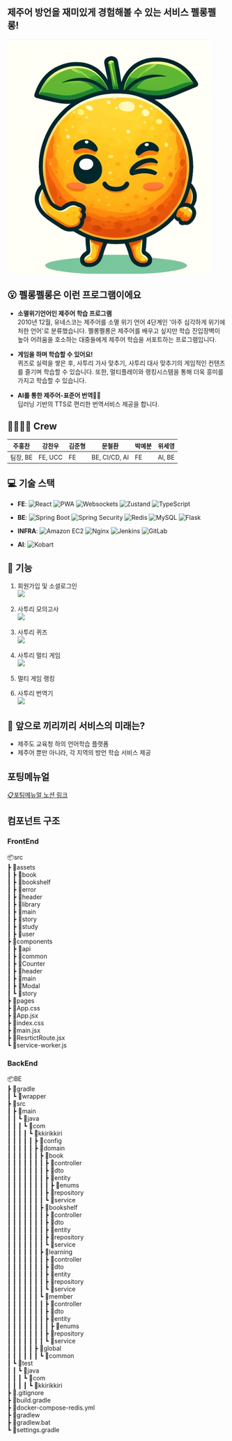 ## 제주어 방언을 재미있게 경험해볼 수 있는 서비스 펠롱펠롱!

![펠롱펠롱](./docs/main.png.png)

## 😮 펠롱펠롱은 이런 프로그램이에요
- **소멸위기언어인 제주어 학습 프로그램** <br>
 2010년 12월, 유네스코는 제주어를 소멸 위기 언어 4단계인 '아주 심각하게 위기에 처한 언어'로 분류했습니다. 펠롱펠롱은 제주어를 배우고 싶지만 학습 진입장벽이 높아 어려움을 호소하는 대중들에게 제주어 학습을 서포트하는 프로그램입니다.

- **게임을 하며 학습할 수 있어요!** <br>
  퀴즈로 실력을 쌓은 후, 사투리 가사 맞추기, 사투리 대사 맞추기의 게임적인 컨텐츠를 즐기며 학습할 수 있습니다. 또한, 멀티플레이와 랭킹시스템을 통해 더욱 흥미를 가지고 학습할 수 있습니다.

- **AI를 통한 제주어-표준어 번역🙆‍♀️** <br>
  딥러닝 기반의 TTS로 편리한 번역서비스 제공을 합니다. 


## 👩‍👩‍👧‍👧 Crew
| 주홍찬 | 강찬우 | 김준형 | 문철환 | 박예분 | 위세영  |
|---|---|---|---|---|---|
| 팀장, BE | FE, UCC | FE | BE, CI/CD, AI  | FE | AI, BE |


## 💻 기술 스택
- **FE**:
![React](https://img.shields.io/badge/React-61DAFB?logo=react&logoColor=black)
![PWA](https://img.shields.io/badge/PWA-5A0FC8?logo=pwa&logoColor=white)
![Websockets](https://img.shields.io/badge/Websockets-000000?logo=socket.io&logoColor=white)
![Zustand](https://img.shields.io/badge/Zustand-4A90E2?logo=zustand&logoColor=white)
![TypeScript](https://img.shields.io/badge/TypeScript-3178C6?logo=typescript&logoColor=white)

- **BE**:
![Spring Boot](https://img.shields.io/badge/Spring%20Boot-6DB33F?logo=spring-boot&logoColor=white)
![Spring Security](https://img.shields.io/badge/Spring%20Security-6DB33F?logo=spring-security&logoColor=white)
![Redis](https://img.shields.io/badge/Redis-DC382D?logo=redis&logoColor=white)
![MySQL](https://img.shields.io/badge/MySQL-4479A1?logo=mysql&logoColor=white)
![Flask](https://img.shields.io/badge/Flask-000000?logo=flask&logoColor=white)

- **INFRA**:
![Amazon EC2](https://img.shields.io/badge/Amazon%20EC2-FF9900?logo=amazon-aws&logoColor=white)
![Nginx](https://img.shields.io/badge/Nginx-009639?logo=nginx&logoColor=white)
![Jenkins](https://img.shields.io/badge/Jenkins-D24939?logo=jenkins&logoColor=white)
![GitLab](https://img.shields.io/badge/GitLab-FC6D26?logo=gitlab&logoColor=white)


- **AI**: ![Kobart](https://img.shields.io/badge/Kobart-FFD700?logo=the-simpsons&logoColor=white)



## 🚀 기능
1. 회원가입 및 소셜로그인 <br>
![](./exec/gif/1.gif)

2. 사투리 모의고사<br>
![](./exec/gif/2.gif)

3. 사투리 퀴즈 <br>
![](./exec/gif/3.gif)

4. 사투리 멀티 게임 <br>
![](./exec/gif/4.gif)

5. 멀티 게임 랭킹 <br>

6. 사투리 번역기 <br>
![](./exec/gif/5.gif)

## 🐘 앞으로 끼리끼리 서비스의 미래는?
- 제주도 교육청 하의 언어학습 플랫폼
- 제주어 뿐만 아니라, 각 지역의 방언 학습 서비스 제공


## 포팅메뉴얼
[📋포팅메뉴얼 노션 링크]()


## 컴포넌트 구조
### FrontEnd
📦src  
 ┣ 📂assets  
 ┃ ┣ 📂book  
 ┃ ┣ 📂bookshelf  
 ┃ ┣ 📂error  
 ┃ ┣ 📂header  
 ┃ ┣ 📂library  
 ┃ ┣ 📂main  
 ┃ ┣ 📂story  
 ┃ ┣ 📂study  
 ┃ ┣ 📂user  
 ┣ 📂components  
 ┃ ┣ 📂api  
 ┃ ┣ 📂common  
 ┃ ┣ 📂Counter  
 ┃ ┣ 📂header  
 ┃ ┣ 📂main  
 ┃ ┣ 📂Modal  
 ┃ ┗ 📂story  
 ┣ 📂pages  
 ┣ 📜App.css  
 ┣ 📜App.jsx  
 ┣ 📜index.css  
 ┣ 📜main.jsx  
 ┣ 📜ResrtictRoute.jsx  
 ┗ 📜service-worker.js  

### BackEnd
📦BE  
 ┣ 📂gradle  
 ┃ ┗ 📂wrapper  
 ┣ 📂src  
 ┃ ┣ 📂main  
 ┃ ┃ ┗ 📂java  
 ┃ ┃ ┃ ┗ 📂com  
 ┃ ┃ ┃ ┃ ┗ 📂kkirikkiri  
 ┃ ┃ ┃ ┃ ┃ ┣ 📂config  
 ┃ ┃ ┃ ┃ ┃ ┣ 📂domain  
 ┃ ┃ ┃ ┃ ┃ ┃ ┣ 📂book  
 ┃ ┃ ┃ ┃ ┃ ┃ ┃ ┣ 📂controller  
 ┃ ┃ ┃ ┃ ┃ ┃ ┃ ┣ 📂dto  
 ┃ ┃ ┃ ┃ ┃ ┃ ┃ ┣ 📂entity  
 ┃ ┃ ┃ ┃ ┃ ┃ ┃ ┃ ┣ 📂enums  
 ┃ ┃ ┃ ┃ ┃ ┃ ┃ ┣ 📂repository  
 ┃ ┃ ┃ ┃ ┃ ┃ ┃ ┗ 📂service  
 ┃ ┃ ┃ ┃ ┃ ┃ ┣ 📂bookshelf  
 ┃ ┃ ┃ ┃ ┃ ┃ ┃ ┣ 📂controller  
 ┃ ┃ ┃ ┃ ┃ ┃ ┃ ┣ 📂dto  
 ┃ ┃ ┃ ┃ ┃ ┃ ┃ ┣ 📂entity  
 ┃ ┃ ┃ ┃ ┃ ┃ ┃ ┣ 📂repository  
 ┃ ┃ ┃ ┃ ┃ ┃ ┃ ┗ 📂service  
 ┃ ┃ ┃ ┃ ┃ ┃ ┣ 📂learning  
 ┃ ┃ ┃ ┃ ┃ ┃ ┃ ┣ 📂controller  
 ┃ ┃ ┃ ┃ ┃ ┃ ┃ ┣ 📂dto  
 ┃ ┃ ┃ ┃ ┃ ┃ ┃ ┣ 📂entity  
 ┃ ┃ ┃ ┃ ┃ ┃ ┃ ┣ 📂repository  
 ┃ ┃ ┃ ┃ ┃ ┃ ┃ ┗ 📂service  
 ┃ ┃ ┃ ┃ ┃ ┃ ┗ 📂member  
 ┃ ┃ ┃ ┃ ┃ ┃ ┃ ┣ 📂controller  
 ┃ ┃ ┃ ┃ ┃ ┃ ┃ ┣ 📂dto  
 ┃ ┃ ┃ ┃ ┃ ┃ ┃ ┣ 📂entity  
 ┃ ┃ ┃ ┃ ┃ ┃ ┃ ┃ ┣ 📂enums  
 ┃ ┃ ┃ ┃ ┃ ┃ ┃ ┣ 📂repository  
 ┃ ┃ ┃ ┃ ┃ ┃ ┃ ┗ 📂service  
 ┃ ┃ ┃ ┃ ┃ ┣ 📂global  
 ┃ ┃ ┃ ┃ ┃ ┃ ┗ 📂common  
 ┃ ┗ 📂test  
 ┃ ┃ ┗ 📂java  
 ┃ ┃ ┃ ┗ 📂com  
 ┃ ┃ ┃ ┃ ┗ 📂kkirikkiri  
 ┣ 📜.gitignore  
 ┣ 📜build.gradle  
 ┣ 📜docker-compose-redis.yml  
 ┣ 📜gradlew  
 ┣ 📜gradlew.bat  
 ┗ 📜settings.gradle  
